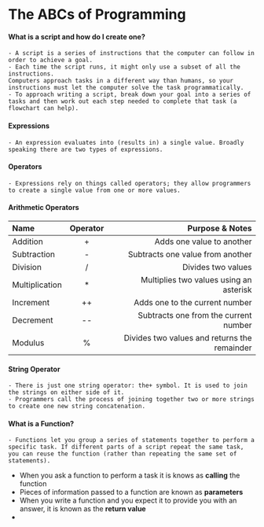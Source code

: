 # The ABCs of Programming
#### What is a script and how do I create one?
    - A script is a series of instructions that the computer can follow in order to achieve a goal.
    - Each time the script runs, it might only use a subset of all the instructions.
    Computers approach tasks in a different way than humans, so your instructions must let the computer solve the task programmatically.
    - To approach writing a script, break down your goal into a series of tasks and then work out each step needed to complete that task (a flowchart can help).
#### Expressions
    - An expression evaluates into (results in) a single value. Broadly speaking there are two types of expressions.
#### Operators
    - Expressions rely on things called operators; they allow programmers to create a single value from one or more values.
#### Arithmetic Operators
| Name      | Operator | Purpose & Notes     |
| :---        |    :----:   |          ---: |
| Addition      | +       | Adds one value to another   |
| Subtraction   | -        | Subtracts one value from another      |
| Division      | / | Divides two values     |
| Multiplication        |    *   |          Multiplies two values using an asterisk |
| Increment      | ++       | Adds one to the current number   |
| Decrement   | --        | Subtracts one from the current number      |
| Modulus      | % | Divides two values and returns the remainder     |

#### String Operator
    - There is just one string operator: the+ symbol. It is used to join the strings on either side of it.
    - Programmers call the process of joining together two or more strings to create one new string concatenation.
#### What is a Function?
    - Functions let you group a series of statements together to perform a specific task. If different parts of a script repeat the same task, you can reuse the function (rather than repeating the same set of statements).
- When you ask a function to perform a task it is knows as **calling** the function
- Pieces of information passed to a function are known as **parameters**
- When you write a function and you expect it to provide you with an answer, it is known as the **return value**
- 
